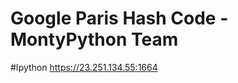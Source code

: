 Google Paris Hash Code - MontyPython Team
=========================================
#Ipython
https://23.251.134.55:1664
